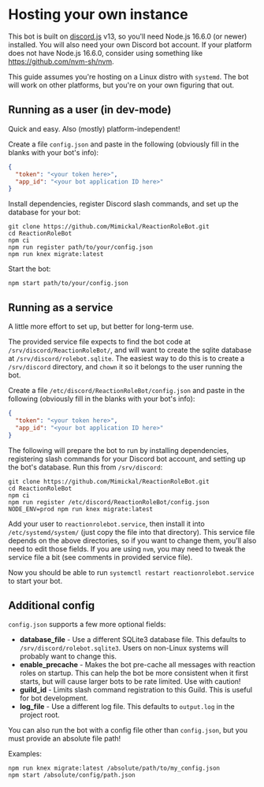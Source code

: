 # Hosting your own instance

This bot is built on [discord.js](https://discord.js.org/#/) v13, so you'll need
Node.js 16.6.0 (or newer) installed. You will also need your own Discord bot
account. If your platform does not have Node.js 16.6.0, consider using something
like https://github.com/nvm-sh/nvm.

This guide assumes you're hosting on a Linux distro with `systemd`. The bot will
work on other platforms, but you're on your own figuring that out.

## Running as a user (in dev-mode)

Quick and easy. Also (mostly) platform-independent!

Create a file `config.json` and paste in the following (obviously fill in the
blanks with your bot's info):
```json
{
  "token": "<your token here>",
  "app_id": "<your bot application ID here>"
}
```

Install dependencies, register Discord slash commands, and set up the database
for your bot:
```
git clone https://github.com/Mimickal/ReactionRoleBot.git
cd ReactionRoleBot
npm ci
npm run register path/to/your/config.json
npm run knex migrate:latest
```

Start the bot:
```
npm start path/to/your/config.json
```

## Running as a service

A little more effort to set up, but better for long-term use.

The provided service file expects to find the bot code at
`/srv/discord/ReactionRoleBot/`, and will want to create the sqlite database at
`/srv/discord/rolebot.sqlite`. The easiest way to do this is to create a
`/srv/discord` directory, and `chown` it so it belongs to the user running the
bot.

Create a file `/etc/discord/ReactionRoleBot/config.json` and paste in the
following (obviously fill in the blanks with your bot's info):
```json
{
  "token": "<your token here>",
  "app_id": "<your bot application ID here>"
}
```

The following will prepare the bot to run by installing dependencies,
registering slash commands for your Discord bot account, and setting up the
bot's database. Run this from `/srv/discord`:
```
git clone https://github.com/Mimickal/ReactionRoleBot.git
cd ReactionRoleBot
npm ci
npm run register /etc/discord/ReactionRoleBot/config.json
NODE_ENV=prod npm run knex migrate:latest
```

Add your user to `reactionrolebot.service`, then install it into
`/etc/systemd/system/` (just copy the file into that directory). This service
file depends on the above directories, so if you want to change them, you'll
also need to edit those fields. If you are using `nvm`, you may need to tweak
the service file a bit (see comments in provided service file).

Now you should be able to run `systemctl restart reactionrolebot.service` to
start your bot.

## Additional config

`config.json` supports a few more optional fields:

- **database_file** - Use a different SQLite3 database file. This defaults to `/srv/discord/rolebot.sqlite3`. Users on non-Linux systems will probably want to change this.
- **enable_precache** - Makes the bot pre-cache all messages with reaction roles on startup. This can help the bot be more consistent when it first starts, but will cause larger bots to be rate limited. Use with caution!
- **guild_id** - Limits slash command registration to this Guild. This is useful for bot development.
- **log_file** - Use a different log file. This defaults to `output.log` in the project root.

You can also run the bot with a config file other than `config.json`, but you must provide an absolute file path!

Examples:
```
npm run knex migrate:latest /absolute/path/to/my_config.json
npm start /absolute/config/path.json
```